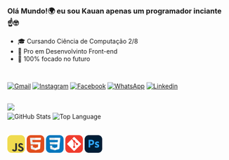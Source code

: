 ### Olá Mundo!🌍 eu sou Kauan apenas um programador inciante ☝️🤓

  - 🎓 Cursando Ciência de Computação 2/8
  - 🚀 Pro em Desenvolvinto Front-end
  - 💯 100% focado no futuro

  <br>

  [![Gmail](https://img.shields.io/badge/gmail-%23556B2F?style=for-the-badge&logo=gmail&logoColor=%23FFFFFF)](mailto:kauanlucascamacho@gmail.com)
  [![Instagram](https://img.shields.io/badge/instagram-%23556B2F?style=for-the-badge&logo=instagram&logoColor=%23FFFFFF)](https://www.instagram.com/camachokauanlucas/?next=%2F)
  [![Facebook](https://img.shields.io/badge/facebook-%23556B2F?style=for-the-badge&logo=facebook&logoColor=%23FFFFFF)](https://www.facebook.com/people/Kauan-Lucas-Camacho/pfbid02hKSmtHMmQC8kvLJx1Lk3jQS5CPMesr4ZkZj4YuVm9w8cvVShzY81KQeQzqDagXT3l/)
  [![WhatsApp](https://img.shields.io/badge/whatsapp-%23556B2F?style=for-the-badge&logo=whatsapp&logoColor=%23FFFFFF)](https://wa.me/5519994508242)
  [![Linkedin](https://img.shields.io/badge/Linkedin-%23556B2F?style=for-the-badge&logo=Linkedin&logoColor=%23FFFFFF)](https://www.linkedin.com/in/kamilly-medino-b72a3b33a/)
  </div>
<br>

<div align="">
  <img src="https://imgur.com/SGR1Rrh.gif" width="200">
</div>

<div>
  <img
    height=165
    align="center"
    alt="GitHub Stats"
    src="https://github-readme-stats.vercel.app/api/?username=KauanCamacho&_icons=true&count_private=true&rank_icon=github&theme=chartreuse-dark&font=Iosevka"
  />
  <img
    height=165
    align="center"
    alt="Top Language"
    src="https://github-readme-stats.vercel.app/api/top-langs/?username=KauanCamacho&layout=compact&font=Iosevka&langs_count=16&theme=chartreuse-dark"
  />
  <br>
  <br>
<div style="display: inline_block"><br>
  <img width="40" src="https://raw.githubusercontent.com/tandpfun/skill-icons/65dea6c4eaca7da319e552c09f4cf5a9a8dab2c8/icons/JavaScript.svg" />
  <img width="40" src="https://raw.githubusercontent.com/tandpfun/skill-icons/65dea6c4eaca7da319e552c09f4cf5a9a8dab2c8/icons/HTML.svg" />
  <img width="40" src="https://raw.githubusercontent.com/tandpfun/skill-icons/65dea6c4eaca7da319e552c09f4cf5a9a8dab2c8/icons/CSS.svg" />
  <img width="40" src="https://raw.githubusercontent.com/tandpfun/skill-icons/65dea6c4eaca7da319e552c09f4cf5a9a8dab2c8/icons/Git.svg" />
  <img width="40" src="https://raw.githubusercontent.com/tandpfun/skill-icons/65dea6c4eaca7da319e552c09f4cf5a9a8dab2c8/icons/Photoshop.svg" />
</div>
 
